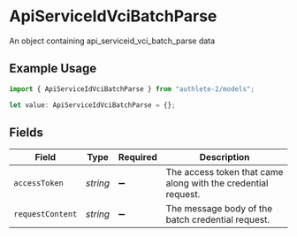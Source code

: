 # ApiServiceIdVciBatchParse

An object containing api_serviceid_vci_batch_parse data

## Example Usage

```typescript
import { ApiServiceIdVciBatchParse } from "authlete-2/models";

let value: ApiServiceIdVciBatchParse = {};
```

## Fields

| Field                                                         | Type                                                          | Required                                                      | Description                                                   |
| ------------------------------------------------------------- | ------------------------------------------------------------- | ------------------------------------------------------------- | ------------------------------------------------------------- |
| `accessToken`                                                 | *string*                                                      | :heavy_minus_sign:                                            | The access token that came along with the credential request. |
| `requestContent`                                              | *string*                                                      | :heavy_minus_sign:                                            | The message body of the batch credential request.             |